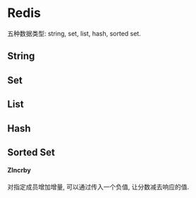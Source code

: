 # Redis
五种数据类型: string, set, list, hash, sorted set.
## String
## Set 
## List
## Hash
## Sorted Set
#### ZIncrby
对指定成员增加增量, 可以通过传入一个负值, 让分数减去响应的值.


